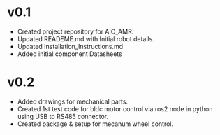 # v0.1
* Created project repository for AIO_AMR.
* Updated READEME.md with Initial robot details.
* Updated Installation_Instructions.md
* Added initial component Datasheets

# v0.2
* Added drawings for mechanical parts.
* Created 1st test code for bldc motor control via ros2 node in python using USB to RS485 connector.
* Created package & setup for mecanum wheel control.